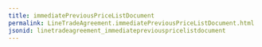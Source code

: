 ```yaml
---
title: immediatePreviousPriceListDocument
permalink: LineTradeAgreement.immediatePreviousPriceListDocument.html
jsonid: linetradeagreement_immediatepreviouspricelistdocument
---
```

